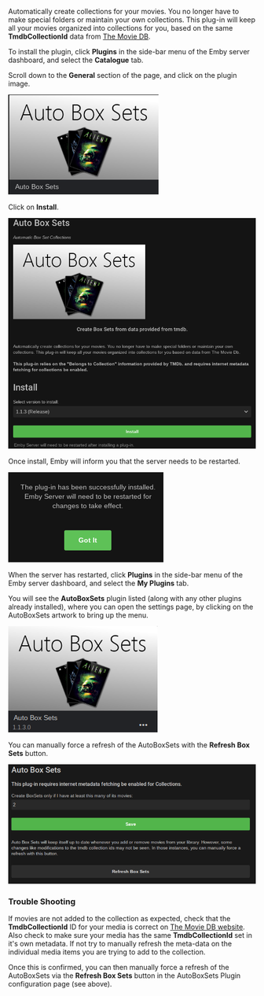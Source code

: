 Automatically create collections for your movies. You no longer have to make special folders or maintain your own collections. This plug-in will keep all your movies organized into collections for you, based on the same **TmdbCollectionId** data from [The Movie DB](https://www.themoviedb.org/). 

To install the plugin, click **Plugins** in the side-bar menu of the Emby server dashboard, and select the **Catalogue** tab.

Scroll down to the **General** section of the page, and click on the plugin image.

![AutoBoxSets1.png](images/plugins/Autoboxsets/AutoBoxSets1.png)

Click on **Install**.

![AutoBoxSets2.png](images/plugins/Autoboxsets/AutoBoxSets2.png)

Once install, Emby will inform you that the server needs to be restarted.

![AutoBoxSets3.png](images/plugins/Autoboxsets/AutoBoxSets3.png)

When the server has restarted, click **Plugins** in the side-bar menu of the Emby server dashboard, and select the **My Plugins** tab.

You will see the **AutoBoxSets** plugin listed (along with any other plugins already installed), where you can open the settings page, by clicking on the AutoBoxSets artwork to bring up the menu.

![AutoBoxSets4.png](images/plugins/Autoboxsets/AutoBoxSets4.png)

You can manually force a refresh of the AutoBoxSets with the **Refresh Box Sets** button.
 
![AutoBoxSets5.png](images/plugins/Autoboxsets/AutoBoxSets5.png)

### Trouble Shooting

If movies are not added to the collection as expected, check that the **TmdbCollectionId** ID for your media is correct on [The Movie DB website](https://www.themoviedb.org/). Also check to make sure your media has the same **TmdbCollectionId** set in it's own metadata.  If not try to manually refresh the meta-data on the individual media items you are trying to add to the collection.

Once this is confirmed, you can then manually force a refresh of the AutoBoxSets via the **Refresh Box Sets** button in the AutoBoxSets Plugin configuration page (see above).


